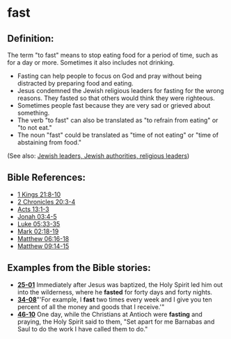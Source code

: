 # fast #

## Definition: ##

The term "to fast" means to stop eating food for a period of time, such as for a day or more. Sometimes it also includes not drinking.

* Fasting can help people to focus on God and pray without being distracted by preparing food and eating.
* Jesus condemned the Jewish religious leaders for fasting for the wrong reasons. They fasted so that others would think they were righteous.
* Sometimes people fast because they are very sad or grieved about something.
* The verb "to fast" can also be translated as "to refrain from eating" or "to not eat."
* The noun "fast" could be translated as "time of not eating" or "time of abstaining from food."

(See also: [Jewish leaders, Jewish authorities, religious leaders](../other/jewishleaders.md))

## Bible References: ##

* [1 Kings 21:8-10](https://door43.org/en/bible/notes/1ki/21/08)
* [2 Chronicles 20:3-4](https://door43.org/en/bible/notes/2ch/20/03)
* [Acts 13:1-3](https://door43.org/en/bible/notes/act/13/01)
* [Jonah 03:4-5](https://door43.org/en/bible/notes/jon/03/04)
* [Luke 05:33-35](https://door43.org/en/bible/notes/luk/05/33)
* [Mark 02:18-19](https://door43.org/en/bible/notes/mrk/02/18)
* [Matthew 06:16-18](https://door43.org/en/bible/notes/mat/06/16)
* [Matthew 09:14-15](https://door43.org/en/bible/notes/mat/09/14)

## Examples from the Bible stories: ##

* __[25-01](https://door43.org/en/obs/notes/frames/25-01)__ Immediately after Jesus was baptized, the Holy Spirit led him out into the wilderness, where he __fasted__  for forty days and forty nights.
* __[34-08](https://door43.org/en/obs/notes/frames/34-08)__"'For example, I __fast__  two times every week and I give you ten percent of all the money and goods that I receive.'"
* __[46-10](https://door43.org/en/obs/notes/frames/46-10)__ One day, while the Christians at Antioch were __fasting__  and praying, the Holy Spirit said to them, "Set apart for me Barnabas and Saul to do the work I have called them to do."



